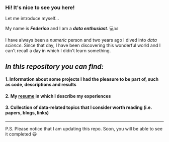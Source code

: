 ### Hi! It's nice to see you here!

Let me introduce myself...

My name is **_Federico_** and I am a **_data enthusiast_**. 💻📊

I have always been a *numeric* person and two years ago I dived into *data science*. Since that day, I have been discovering this wonderful world and I can't recall a day in which I didn't learn something.

## *In this repository you can find:*
#### 1. Information about some projects I had the pleasure to be part of, such as code, descriptions and results
#### 2. My [resume](https://github.com/FedericoRaimondi/me/tree/master/resume) in which I describe my experiences
#### 3. Collection of data-related topics that I consider worth reading (i.e. papers, blogs, links)

---

P.S. Please notice that I am updating this repo. Soon, you will be able to see it completed :laughing:
